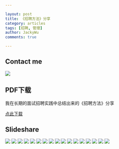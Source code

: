 ```yaml
---

layout: post   
title: 《招聘方法》分享   
category: articles  
tags: [招聘, 管理]  
author: JackyWu  
comments: true  

---
```

## Contact me

![](/images/weixin-pic-jackywu.jpg)

## PDF下载

我在长期的面试招聘实践中总结出来的《招聘方法》分享

[点此下载](/downloads/recruiting_practices/招聘方法.pdf)

## Slideshare

![](/downloads/recruiting_practices/招聘方法.001.jpeg)
![](/downloads/recruiting_practices/招聘方法.002.jpeg)
![](/downloads/recruiting_practices/招聘方法.003.jpeg)
![](/downloads/recruiting_practices/招聘方法.004.jpeg)
![](/downloads/recruiting_practices/招聘方法.005.jpeg)
![](/downloads/recruiting_practices/招聘方法.006.jpeg)
![](/downloads/recruiting_practices/招聘方法.007.jpeg)
![](/downloads/recruiting_practices/招聘方法.008.jpeg)
![](/downloads/recruiting_practices/招聘方法.009.jpeg)
![](/downloads/recruiting_practices/招聘方法.010.jpeg)
![](/downloads/recruiting_practices/招聘方法.011.jpeg)
![](/downloads/recruiting_practices/招聘方法.012.jpeg)
![](/downloads/recruiting_practices/招聘方法.013.jpeg)
![](/downloads/recruiting_practices/招聘方法.014.jpeg)
![](/downloads/recruiting_practices/招聘方法.015.jpeg)
![](/downloads/recruiting_practices/招聘方法.016.jpeg)
![](/downloads/recruiting_practices/招聘方法.017.jpeg)